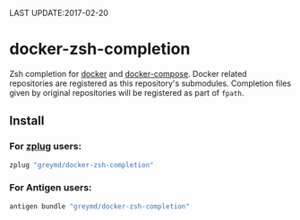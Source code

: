 LAST UPDATE:2017-02-20

# docker-zsh-completion
Zsh completion for [docker](http://docker.io) and [docker-compose](https://github.com/docker/compose).
Docker related repositories are registered as this repository's submodules.
Completion files given by original repositories will be registered as part of `fpath`.

## Install

### For [zplug](https://github.com/zplug/zplug) users:

```sh
zplug "greymd/docker-zsh-completion"
```

### For Antigen users:

```sh
antigen bundle "greymd/docker-zsh-completion"
```
